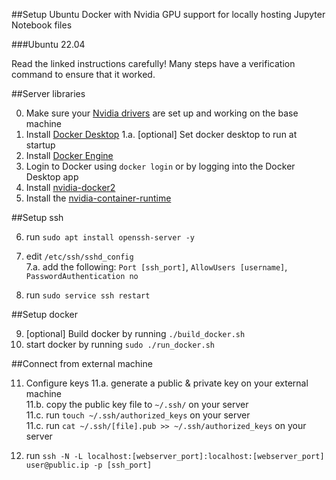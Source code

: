 ##Setup Ubuntu Docker with Nvidia GPU support for locally hosting Jupyter Notebook files

###Ubuntu 22.04

Read the linked instructions carefully! Many steps have a verification command to ensure that it worked.

##Server libraries

0. Make sure your [Nvidia drivers](https://docs.nvidia.com/datacenter/tesla/tesla-installation-notes/index.html) are set up and working on the base machine
1. Install [Docker Desktop](https://docs.docker.com/desktop/linux/install/ubuntu/)
    1.a. [optional] Set docker desktop to run at startup
2. Install [Docker Engine](https://docs.docker.com/engine/install/ubuntu/)
3. Login to Docker using `docker login` or by logging into the Docker Desktop app
4. Install [nvidia-docker2](https://docs.nvidia.com/datacenter/cloud-native/container-toolkit/install-guide.html)
5. Install the [nvidia-container-runtime](https://docs.docker.com/config/containers/resource_constraints/#access-an-nvidia-gpu)

##Setup ssh

6. run `sudo apt install openssh-server -y`

7. edit `/etc/ssh/sshd_config`<br>
    7.a. add the following: `Port [ssh_port]`, `AllowUsers [username]`, `PasswordAuthentication no`

8. run `sudo service ssh restart`

##Setup docker

9. [optional] Build docker by running `./build_docker.sh`
10. start docker by running `sudo ./run_docker.sh`

##Connect from external machine

11. Configure keys
    11.a. generate a public & private key on your external machine<br>
    11.b. copy the public key file to `~/.ssh/` on your server<br>
    11.c. run `touch ~/.ssh/authorized_keys` on your server<br>
    11.c. run `cat ~/.ssh/[file].pub >> ~/.ssh/authorized_keys` on your server
    
12. run `ssh -N -L localhost:[webserver_port]:localhost:[webserver_port] user@public.ip -p [ssh_port]`
